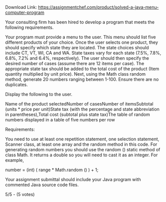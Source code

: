 Download Link: https://assignmentchef.com/product/solved-a-java-menu-computer-program
<br>
<p class="ui header product-top-header" title="Design and develop a java “menu” computer program Solution">Your consulting firm has been hired to develop a program that meets the following requirements.

Your program must provide a menu to the user. This menu should list five different products of your choice. Once the user selects one product, they should specify which state they are located. The state choices should include CT, VT, WI, CA and WA. State taxes vary for each state (7.5%, 7.8%, 6.8%, 7.2% and 6.4%, respectively). The user should then specify the desired number of cases (assume there are 12 items per case). The appropriate state tax should be added to the total cost of the product (Item quantity multiplied by unit price). Next, using the Math class random method, generate 20 numbers ranging between 1-100. Ensure there are no duplicates.

Display the following to the user.

Name of the product selectedNumber of casesNumber of itemsSubtotal (units * price per unit)State tax (with the percentage and state abbreviation in parentheses),Total cost (subtotal plus state tax)The table of random numbers displayed in a table of five numbers per row

Requirements:

You need to use at least one repetition statement, one selection statement, Scanner class, at least one array and the random method in this code. For generating random numbers you should use the random () static method of class Math. It returns a double so you will need to cast it as an integer. For example,

number = (int) ( range * Math.random () ) + 1;

Your assignment submittal should include your Java program with commented Java source code files.

5/5 - (5 votes)